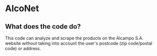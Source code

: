 # AlcoNet

## What does the code do?

This code can analyze and scrape the products on the Alcampo S.A. website without taking into account the user's postcode (zip code/postal code) or address.